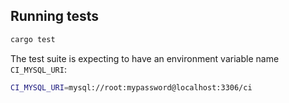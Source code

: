 ## Running tests

```sh
cargo test
```

The test suite is expecting to have an environment variable name `CI_MYSQL_URI`:

```sh
CI_MYSQL_URI=mysql://root:mypassword@localhost:3306/ci
```
